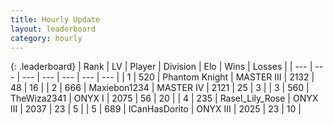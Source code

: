 ```yaml
---
title: Hourly Update
layout: leaderboard
category: hourly
---
```


{: .leaderboard}
| Rank | LV | Player | Division | Elo | Wins | Losses |
| --- | --- | --- | --- | --- | --- | --- |
| <span data-change="0">1</span> | 520 | <span title="ID: 742939">Phantom Knight</span> | MASTER III | <span data-change="0">2132</span> | <span data-change="0">48</span> | <span data-change="0">16</span> |
| <span data-change="1">2</span> | 666 | <span title="ID: 410122">Maxiebon1234</span> | MASTER IV | <span data-change="91">2121</span> | <span data-change="9">25</span> | <span data-change="0">3</span> |
| <span data-change="-1">3</span> | 560 | <span title="ID: 178216">TheWiza2341</span> | ONYX I | <span data-change="0">2075</span> | <span data-change="0">56</span> | <span data-change="0">20</span> |
| <span data-change="0">4</span> | 235 | <span title="ID: 400903">Rasel_Lily_Rose</span> | ONYX III | <span data-change="11">2037</span> | <span data-change="1">23</span> | <span data-change="0">5</span> |
| <span data-change="5">5</span> | 689 | <span title="ID: 415713">ICanHasDorito</span> | ONYX III | <span data-change="25">2025</span> | <span data-change="3">23</span> | <span data-change="1">10</span> |